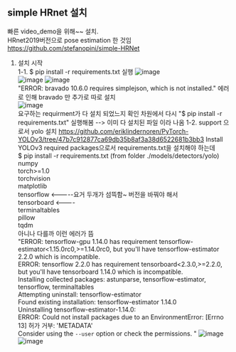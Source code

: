## simple HRnet 설치
빠른 video_demo을 위해~~ 설치.  
HRnet2019버전으로 pose estimation 한 것임  
https://github.com/stefanopini/simple-HRNet  
  
1. 설치 시작  
1-1. $ pip install -r requirements.txt 실행
![image](https://user-images.githubusercontent.com/56099627/81363128-8c2c1600-911d-11ea-90f1-c6fe01cf569e.png)  
![image](https://user-images.githubusercontent.com/56099627/81365837-2ee79300-9124-11ea-8130-b41e0bb62815.png) 
![image](https://user-images.githubusercontent.com/56099627/81363384-2c823a80-911e-11ea-92ed-24085422c71f.png)  
"ERROR: bravado 10.6.0 requires simplejson, which is not installed." 에러로 인해 bravado 만 추가로 따로 설치  
![image](https://user-images.githubusercontent.com/56099627/81363488-68b59b00-911e-11ea-8d6a-c4919c55b93f.png)  
요구하는 requirment가 다 설치 되었느지 확인 차원에서 다시 "$ pip install -r requirements.txt" 실행해봄 --> 이미 다 설치된 파일 이라 나옴
1-2. support 으로서 yolo 설치
https://github.com/eriklindernoren/PyTorch-YOLOv3/tree/47b7c912877ca69db35b8af3a38d6522681b3bb3
Install YOLOv3 required packages으로서 requirements.txt을 설치해야 하는데   
$ pip install -r requirements.txt (from folder ./models/detectors/yolo)  
numpy  
torch>=1.0  
torchvision  
matplotlib  
tensorflow <-----요거 두개가 섬뜩함~ 버전을 바꿔야 해서  
tensorboard <----  
terminaltables  
pillow  
tqdm  
아니나 다를까 이런 에러가 뜸  
"ERROR: tensorflow-gpu 1.14.0 has requirement tensorflow-estimator<1.15.0rc0,>=1.14.0rc0, but you'll have tensorflow-estimator 2.2.0 which is incompatible.  
ERROR: tensorflow 2.2.0 has requirement tensorboard<2.3.0,>=2.2.0, but you'll have tensorboard 1.14.0 which is incompatible.  
Installing collected packages: astunparse, tensorflow-estimator, tensorflow, terminaltables  
  Attempting uninstall: tensorflow-estimator  
    Found existing installation: tensorflow-estimator 1.14.0  
    Uninstalling tensorflow-estimator-1.14.0:  
ERROR: Could not install packages due to an EnvironmentError: [Errno 13] 허가 거부: 'METADATA'  
Consider using the `--user` option or check the permissions.  "
![image](https://user-images.githubusercontent.com/56099627/81364528-d236a900-9120-11ea-8d08-a8942809f0fc.png)  
![image](https://user-images.githubusercontent.com/56099627/81364564-ee3a4a80-9120-11ea-814c-8d064187c98d.png)  
